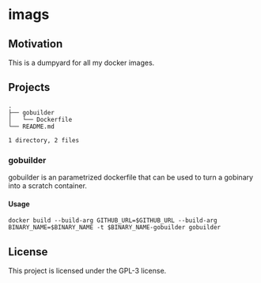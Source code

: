 # imags

## Motivation

This is a dumpyard for all my docker images.

## Projects

```
.
├── gobuilder
│   └── Dockerfile
└── README.md

1 directory, 2 files
```

### gobuilder

gobuilder is an parametrized dockerfile that can be used to turn a gobinary into a scratch container.


#### Usage

```
docker build --build-arg GITHUB_URL=$GITHUB_URL --build-arg BINARY_NAME=$BINARY_NAME -t $BINARY_NAME-gobuilder gobuilder
```

## License

This project is licensed under the GPL-3 license.
